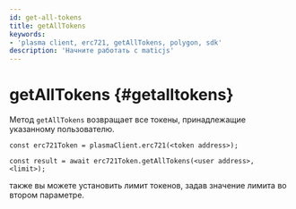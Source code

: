 ```yaml
---
id: get-all-tokens
title: getAllTokens
keywords:
- 'plasma client, erc721, getAllTokens, polygon, sdk'
description: 'Начните работать с maticjs'
---
```


# getAllTokens {#getalltokens}

Метод `getAllTokens` возвращает все токены, принадлежащие указанному пользователю.

```
const erc721Token = plasmaClient.erc721(<token address>);

const result = await erc721Token.getAllTokens(<user address>, <limit>);

```

также вы можете установить лимит токенов, задав значение лимита во втором параметре.
